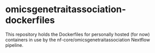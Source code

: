 # omicsgenetraitassociation-dockerfiles
This repository holds the Dockerfiles for personally hosted (for now) containers in use by the nf-core/omicsgenetraitassociation Nextflow pipeline.
